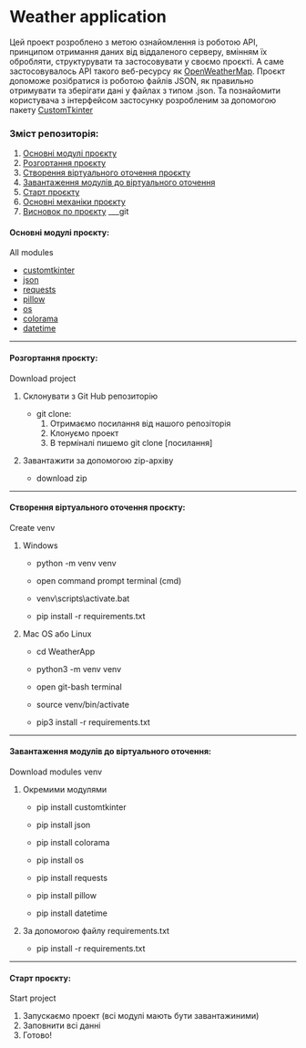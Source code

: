 # Weather application

Цей проект розроблено з метою ознайомлення із роботою API, принципом отримання даних від віддаленого серверу, вмінням їх обробляти, структурувати та застосовувати у своємо проєкті. А саме застосовувалось API такого веб-ресурсу як [OpenWeatherMap](https://openweathermap.org). Проєкт допоможе розібратися із роботою файлів JSON, як правильно отримувати та зберігати дані у файлах з типом .json. Та познайомити користувача з інтерфейсом застосунку розробленим за допомогою пакету [CustomTkinter](https://customtkinter.tomschimansky.com)

### Зміст репозиторія:

1. [Основні модулі проєкту](#all-modules)
2. [Розгортання проєкту](#download-project)
3. [Створення віртуального оточення проєкту](#create-venv)
4. [Завантаження модулів до віртуального оточення](#download-modules-venv)
5. [Старт проєкту](#start-project)
6. [Основні механіки проєкту](#all-mechanics)
7. [Висновок по проєкту](#result) 
___git
<h4 id= 'all-modules'>Основні модулі проєкту:</h4>
All modules

- [customtkinter](https://customtkinter.tomschimansky.com/)
- [json](https://docs.python.org/3/library/json.html)
- [requests](https://pypi.org/project/requests/)
- [pillow](https://pypi.org/project/pillow/)
- [os](https://docs.python.org/3/library/os.html)
- [colorama](https://pypi.org/project/colorama/)
- [datetime](https://docs.python.org/3/library/datetime.html)
___
<h4 id= 'download-project'>Розгортання проєкту:</h4>
Download project

1. Склонувати з Git Hub репозиторію
    - git clone:
      1. Отримаємо посилання від нашого репозіторія
      2. Клонуємо проект
      3. В терміналі пишемо git clone [посилання]

2. Завантажити за допомогою zip-архіву
    - download zip
___
<h4 id= 'create-venv'>Створення віртуального оточення проєкту:</h4>
Create venv

1. Windows
    - python -m venv venv

    - open command prompt terminal (cmd)

    - venv\scripts\activate.bat

    - pip install -r requirements.txt

2. Mac OS або Linux
    - cd WeatherApp

    - python3 -m venv venv

    - open git-bash terminal

    - source venv/bin/activate

    - pip3 install -r requirements.txt
___
<h4 id= 'download-modules-venv'>Завантаження модулів до віртуального оточення:</h4>
Download modules venv

1. Окремими модулями
    - pip install customtkinter

    - pip install json
        
    - pip install colorama
        
    - pip install os
        
    - pip install requests
        
    - pip install pillow
        
    - pip install datetime
                                                
2. За допомогою файлу requirements.txt
    - pip install -r requirements.txt
___
<h4 id= 'start-project'>Старт проєкту:</h4>
Start project

1. Запускаємо проект (всі модулі мають бути завантажиними)
2. Заповнити всі данні
3. Готово!


